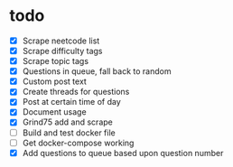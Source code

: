 # todo 
- [x] Scrape neetcode list
- [x] Scrape difficulty tags
- [x] Scrape topic tags
- [x] Questions in queue, fall back to random
- [x] Custom post text
- [x] Create threads for questions
- [x] Post at certain time of day
- [x] Document usage
- [x] Grind75 add and scrape
- [ ] Build and test docker file
- [ ] Get docker-compose working
- [x] Add questions to queue based upon question number
